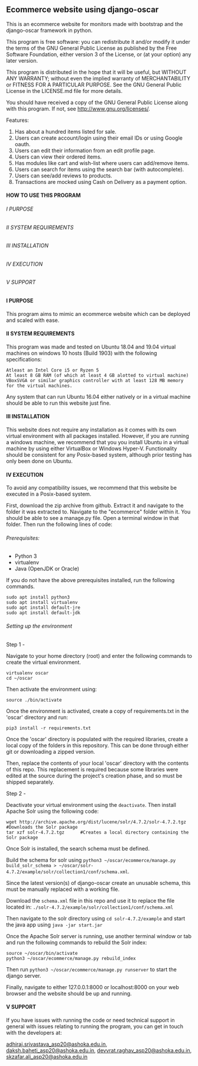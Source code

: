 Ecommerce website using django-oscar
------------------------------------

This is an ecommerce website for monitors made with bootstrap and the django-oscar framework in python.

This program is free software: you can redistribute it and/or modify
it under the terms of the GNU General Public License as published by
the Free Software Foundation, either version 3 of the License, or
(at your option) any later version.

This program is distributed in the hope that it will be useful,
but WITHOUT ANY WARRANTY; without even the implied warranty of
MERCHANTABILITY or FITNESS FOR A PARTICULAR PURPOSE.  See the
GNU General Public License in the LICENSE.md file for more details.

You should have received a copy of the GNU General Public License
along with this program.  If not, see <http://www.gnu.org/licenses/>.

Features:
1. Has about a hundred items listed for sale.
1. Users can create account/login using their email IDs or using Google oauth.
1. Users can edit their information from an edit profile page.
1. Users can view their ordered items.
1. Has modules like cart and wish-list where users can add/remove items.
1. Users can search for items using the search bar (with autocomplete). 
1. Users can see/add reviews to products.
1. Transactions are mocked using Cash on Delivery as a payment option.


#### HOW TO USE THIS PROGRAM

######	I	PURPOSE
######	II	SYSTEM REQUIREMENTS
######	III	INSTALLATION
######	IV	EXECUTION 
######	V	SUPPORT

####	I	PURPOSE

This program aims to mimic an ecommerce website which can be deployed and scaled with ease. 

####	II	SYSTEM REQUIREMENTS
   
   This program was made and tested on Ubuntu 18.04 and 19.04 virtual machines on windows 10 hosts (Build 1903) with the following specifications:

	Atleast an Intel Core i5 or Ryzen 5
	At least 8 GB RAM (of which at least 4 GB alotted to virtual machine)
	VBoxSVGA or similar graphics controller with at least 128 MB memory for the virtual machines.

   Any system that can run Ubuntu 16.04 either natively or in a virtual machine should be able to run this website just fine.

####	III	INSTALLATION
	
This website does not require any installation as it comes with its own virtual environment with all packages installed.
However, if you are running a windows machine, we recommend that you you install Ubuntu in a virtual machine by using either VirtualBox or Windows Hyper-V.
Functionality should be consistent for any Posix-based system, although prior testing has only been done on Ubuntu.
	
####	IV	EXECUTION
	
To avoid any compatibility issues, we recommend that this website be executed in a Posix-based system.

First, download the zip archive from github. Extract it and navigate to the folder it was extracted to. Navigate to the "ecommerce" folder within it. You should be able to see a manage.py file. Open a terminal window in that folder. Then run the following lines of code:

###### Prerequisites:

- Python 3
- virtualenv
- Java (OpenJDK or Oracle)

If you do not have the above prerequisites installed, run the following commands.

```
sudo apt install python3
sudo apt install virtualenv 
sudo apt install default-jre
sudo apt install default-jdk
```

###### Setting up the environment

Step 1 -

Navigate to your home directory (root) and enter the following commands to create the virtual environment.

```
virtualenv oscar
cd ~/oscar
```
Then activate the environment using:

```
source ./bin/activate
```
Once the environment is activated, create a copy of requirements.txt in the 'oscar' directory and run:

```
pip3 install -r requirements.txt
```

Once the 'oscar' directory is populated with the required libraries, create a local copy of the folders in this repository. This can be done through either git or downloading a zipped version. 

Then, replace the contents of your local 'oscar' directory with the contents of this repo. This replacement is required because some libraries were edited at the source during the project's creation phase, and so must be shipped separately.

Step 2 - 

Deactivate your virtual environment using the `deactivate`. Then install Apache Solr using the following code:

```
wget http://archive.apache.org/dist/lucene/solr/4.7.2/solr-4.7.2.tgz	#Downloads the Solr package
tar xzf solr-4.7.2.tgz		#Creates a local directory containing the Solr package
```
Once Solr is installed, the search schema must be defined. 

Build the schema for solr using `python3 ~/oscar/ecommerce/manage.py build_solr_schema > ~/oscar/solr-4.7.2/example/solr/collection1/conf/schema.xml`.

Since the latest version(s) of django-oscar create an unusable schema, this must be manually replaced with a working file.

Download the `schema.xml` file in this repo and use it to replace the file located in:
```./solr-4.7.2/example/solr/collection1/conf/schema.xml```

Then navigate to the solr directory using `cd solr-4.7.2/example` and start the java app using `java -jar start.jar`

Once the Apache Solr server is running, use another terminal window or tab and run the following commands to rebuild the Solr index:

```
source ~/oscar/bin/activate
python3 ~/oscar/ecommerce/manage.py rebuild_index
```
Then run `python3 ~/oscar/ecommerce/manage.py runserver` to start the django server.

Finally, navigate to either 127.0.0.1:8000 or localhost:8000 on your web browser and the website should be up and running.


####	V	SUPPORT
	
If you have issues with running the code or need technical support in general with
issues relating to running the program, you can get in touch with the developers at:

adhiraj.srivastava_asp20@ashoka.edu.in, 
daksh.baheti_asp20@ashoka.edu.in, 
devvrat.raghav_asp20@ashoka.edu.in, 
skzafar.ali_asp20@ashoka.edu.in


